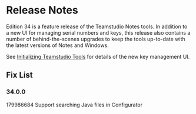 # Release Notes

Edition 34 is a feature release of the Teamstudio Notes tools. In addition to a new UI for managing serial numbers and keys, this release also contains a number of behind-the-scenes upgrades to keep the tools up-to-date with the latest versions of Notes and Windows.

See [Initializing Teamstudio Tools](install/initializing.md) for details of the new key management UI.

## Fix List
### 34.0.0
179986684 Support searching Java files in Configurator
